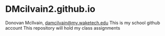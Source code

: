 # DMcilvain2.github.io
Donovan McIlvain, damcilvain@my.waketech.edu
This is my school github account
This repository will hold my class assignments